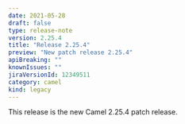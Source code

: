 ```yaml
---
date: 2021-05-28
draft: false
type: release-note
version: 2.25.4
title: "Release 2.25.4"
preview: "New patch release 2.25.4"
apiBreaking: ""
knownIssues: ""
jiraVersionId: 12349511
category: camel
kind: legacy
---
```


This release is the new Camel 2.25.4 patch release.
